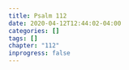 ```yaml
---
title: Psalm 112
date: 2020-04-12T12:44:02-04:00
categories: []
tags: []
chapter: "112"
inprogress: false
---
```


